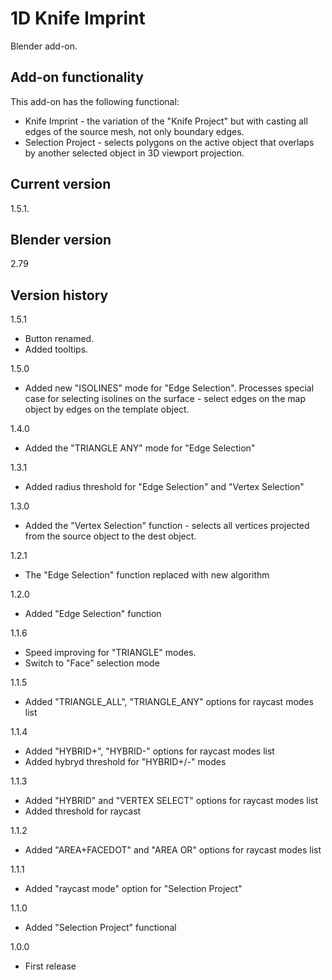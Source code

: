 # 1D Knife Imprint

Blender add-on.

Add-on functionality
-
This add-on has the following functional:
- Knife Imprint - the variation of the "Knife Project" but with casting all edges of the source mesh, not only boundary edges.
- Selection Project - selects polygons on the active object that overlaps by another selected object in 3D viewport projection.

Current version
-
1.5.1.

Blender version
-
2.79

Version history
-

1.5.1
- Button renamed.
- Added tooltips.

1.5.0
- Added new "ISOLINES" mode for "Edge Selection". Processes special case for selecting isolines on the surface - select edges on the map object by edges on the template object.

1.4.0
- Added the "TRIANGLE ANY" mode for "Edge Selection"

1.3.1
- Added radius threshold for "Edge Selection" and "Vertex Selection"

1.3.0
- Added the "Vertex Selection" function - selects all vertices projected from the source object to the dest object.

1.2.1
- The "Edge Selection" function replaced with new algorithm

1.2.0
- Added "Edge Selection" function

1.1.6
- Speed improving for "TRIANGLE" modes.
- Switch to "Face" selection mode

1.1.5
- Added "TRIANGLE_ALL", "TRIANGLE_ANY" options for raycast modes list

1.1.4
- Added "HYBRID+", "HYBRID-" options for raycast modes list
- Added hybryd threshold for "HYBRID+/-" modes

1.1.3
- Added "HYBRID" and "VERTEX SELECT" options for raycast modes list
- Added threshold for raycast

1.1.2
- Added "AREA+FACEDOT" and "AREA OR" options for raycast modes list

1.1.1
- Added "raycast mode" option for "Selection Project"

1.1.0
- Added "Selection Project" functional

1.0.0
- First release
